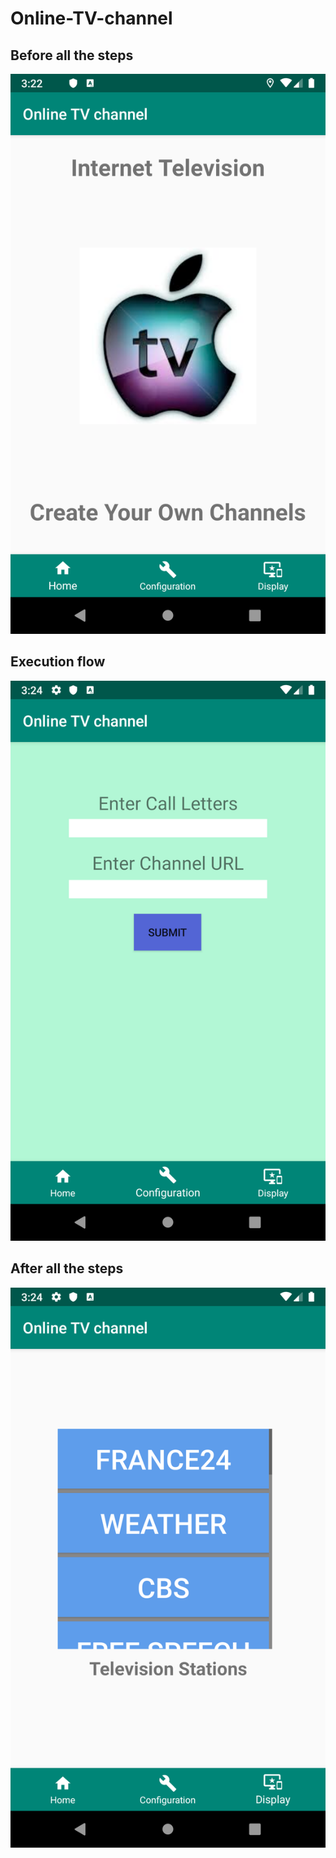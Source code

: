 # Online-TV-channel

## Before all the steps
![first-page](images/bottom_main.png)

## Execution flow
![second-page](images/bottom_second.png)

## After all the steps
![third-page](images/bottom_third.png)
